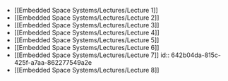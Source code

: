 - [[Embedded Space Systems/Lectures/Lecture 1]]
- [[Embedded Space Systems/Lectures/Lecture 2]]
- [[Embedded Space Systems/Lectures/Lecture 3]]
- [[Embedded Space Systems/Lectures/Lecture 4]]
- [[Embedded Space Systems/Lectures/Lecture 5]]
- [[Embedded Space Systems/Lectures/Lecture 6]]
- [[Embedded Space Systems/Lectures/Lecture 7]]
  id:: 642b04da-815c-425f-a7aa-862277549a2e
- [[Embedded Space Systems/Lectures/Lecture 8]]